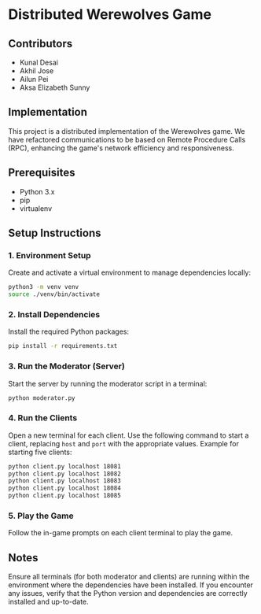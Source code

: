 # Distributed Werewolves Game

## Contributors
- Kunal Desai
- Akhil Jose
- Ailun Pei
- Aksa Elizabeth Sunny

## Implementation
This project is a distributed implementation of the Werewolves game. We have refactored communications to be based on Remote Procedure Calls (RPC), enhancing the game's network efficiency and responsiveness.

## Prerequisites
- Python 3.x
- pip
- virtualenv

## Setup Instructions

### 1. Environment Setup
Create and activate a virtual environment to manage dependencies locally:

```bash
python3 -m venv venv
source ./venv/bin/activate
```

### 2. Install Dependencies
Install the required Python packages:

```bash
pip install -r requirements.txt
```

### 3. Run the Moderator (Server)
Start the server by running the moderator script in a terminal:

```bash
python moderator.py
```

### 4. Run the Clients
Open a new terminal for each client. Use the following command to start a client, replacing `host` and `port` with the appropriate values. Example for starting five clients:

```bash
python client.py localhost 18081
python client.py localhost 18082
python client.py localhost 18083
python client.py localhost 18084
python client.py localhost 18085
```

### 5. Play the Game
Follow the in-game prompts on each client terminal to play the game.

## Notes
Ensure all terminals (for both moderator and clients) are running within the environment where the dependencies have been installed. If you encounter any issues, verify that the Python version and dependencies are correctly installed and up-to-date.

